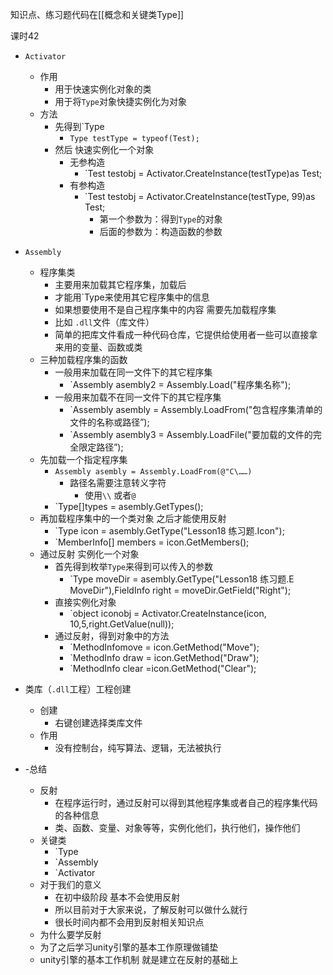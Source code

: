 
知识点、练习题代码在[[概念和关键类Type]]

课时42

- `Activator`
	- 作用
		- 用于快速实例化对象的类
		- 用于将`Type`对象快捷实例化为对象
	- 方法
		- 先得到`Type
			- `Type testType = typeof(Test);`
		- 然后 快速实例化一个对象
			- 无参构造
				- `Test testobj = Activator.CreateInstance(testType)as Test;
			- 有参构造
				- `Test testobj = Activator.CreateInstance(testType, 99)as Test;
					- 第一个参数为：得到`Type`的对象
					- 后面的参数为：构造函数的参数

- `Assembly`
	- 程序集类
		- 主要用来加载其它程序集，加载后
		- 才能用`Type来使用其它程序集中的信息
		- 如果想要使用不是自己程序集中的内容 需要先加载程序集
		- 比如 `.dll`文件（库文件）
		- 简单的把库文件看成一种代码仓库，它提供给使用者一些可以直接拿来用的变量、函数或类
	- 三种加载程序集的函数
		- 一般用来加载在同一文件下的其它程序集
			- `Assembly asembly2 = Assembly.Load("程序集名称");
		- 一般用来加载不在同一文件下的其它程序集
			- `Assembly asembly = Assembly.LoadFrom("包含程序集清单的文件的名称或路径”);
			- `Assembly asembly3 = Assembly.LoadFile("要加载的文件的完全限定路径”);
	- 先加载一个指定程序集
		- `Assembly asembly = Assembly.LoadFrom(@"C\……)`
			- 路径名需要注意转义字符
				- 使用`\\` 或者`@`
		- `Type[]types = asembly.GetTypes();
	- 再加载程序集中的一个类对象 之后才能使用反射
		- `Type icon = asembly.GetType("Lesson18 练习题.Icon");
		- `MemberInfo[] members = icon.GetMembers();
	- 通过反射 实例化一个对象
		- 首先得到枚举`Type`来得到可以传入的参数
			- `Type moveDir = asembly.GetType("Lesson18 练习题.E MoveDir"),FieldInfo right = moveDir.GetField("Right");
		- 直接实例化对象
			- `object iconobj = Activator.CreateInstance(icon, 10,5,right.GetValue(null));
		- 通过反射，得到对象中的方法
			- `MethodInfomove = icon.GetMethod("Move");
			- `MethodInfo draw = icon.GetMethod("Draw");
			- `MethodInfo clear =icon.GetMethod("Clear");

- 类库（`.dll`工程）工程创建
	- 创建
		- 右键创建选择类库文件
	- 作用
		- 没有控制台，纯写算法、逻辑，无法被执行
- -总结
	- 反射
		- 在程序运行时，通过反射可以得到其他程序集或者自己的程序集代码的各种信息
		- 类、函数、变量、对象等等，实例化他们，执行他们，操作他们
	- 关键类
		- `Type
		- `Assembly
		- `Activator
	- 对于我们的意义
		- 在初中级阶段 基本不会使用反射
		- 所以目前对于大家来说，了解反射可以做什么就行
		- 很长时间内都不会用到反射相关知识点
	- 为什么要学反射
	- 为了之后学习unity引擎的基本工作原理做铺垫
	- unity引擎的基本工作机制 就是建立在反射的基础上

